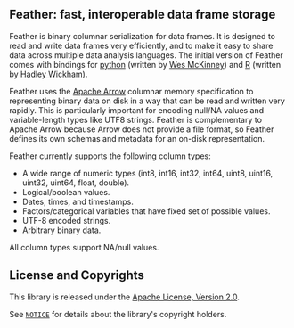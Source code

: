## Feather: fast, interoperable data frame storage

Feather is binary columnar serialization for data frames. It is designed to
read and write data frames very efficiently, and to make it easy to share data
across multiple data analysis languages. The initial version of Feather comes
with bindings for [python](python/) (written by [Wes
McKinney](https://github.com/wesm)) and [R](R/) (written by [Hadley
Wickham](https://github.com/hadley/)).

Feather uses the [Apache Arrow](https://arrow.apache.org) columnar memory
specification to representing binary data on disk in a way that can be read
and written very rapidly. This is particularly important for encoding
null/NA values and variable-length types like UTF8 strings. Feather is
complementary to Apache Arrow because Arrow does not provide a file format,
so Feather defines its own schemas and metadata for an on-disk representation.

Feather currently supports the following column types:

* A wide range of numeric types (int8, int16, int32, int64, uint8, uint16,
  uint32, uint64, float, double).
* Logical/boolean values.
* Dates, times, and timestamps.
* Factors/categorical variables that have fixed set of possible values.
* UTF-8 encoded strings.
* Arbitrary binary data.

All column types support NA/null values.

## License and Copyrights

This library is released under the [Apache License, Version 2.0](LICENSE.txt).

See [`NOTICE`](NOTICE) for details about the library's copyright holders.

